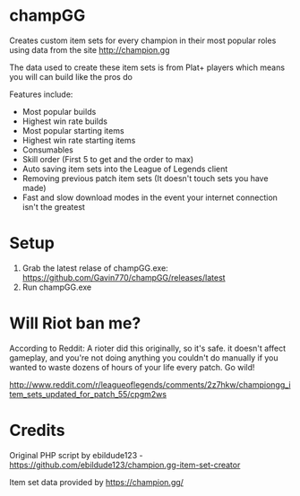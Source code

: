 # champGG
Creates custom item sets for every champion in their most popular roles using data from the site http://champion.gg

The data used to create these item sets is from Plat+ players which means you will can build like the pros do

Features include:

* Most popular builds
* Highest win rate builds
* Most popular starting items
* Highest win rate starting items
* Consumables
* Skill order (First 5 to get and the order to max)
* Auto saving item sets into the League of Legends client
* Removing previous patch item sets (It doesn't touch sets you have made)
* Fast and slow download modes in the event your internet connection isn't the greatest

# Setup

1. Grab the latest relase of champGG.exe: https://github.com/Gavin770/champGG/releases/latest
2. Run champGG.exe

# Will Riot ban me?

According to Reddit: A rioter did this originally, so it's safe. it doesn't affect gameplay, and you're not doing anything you couldn't do manually if you wanted to waste dozens of hours of your life every patch. Go wild!

http://www.reddit.com/r/leagueoflegends/comments/2z7hkw/championgg_item_sets_updated_for_patch_55/cpgm2ws

# Credits

Original PHP script by ebildude123 - https://github.com/ebildude123/champion.gg-item-set-creator

Item set data provided by https://champion.gg/
